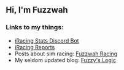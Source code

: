 ## Hi, I'm Fuzzwah

### Links to my things:

* [iRacing Stats Discord Bot](http://irstatsbot.fuzzwah.com/)
* [iRacing Reports](http://iracingreports.com/)
* Posts about sim racing: [Fuzzwah Racing](http://iracing.fuzzwah.com/)
* My seldom updated blog: [Fuzzy's Logic](http://fuzzyslogic.blogspot.com/)

